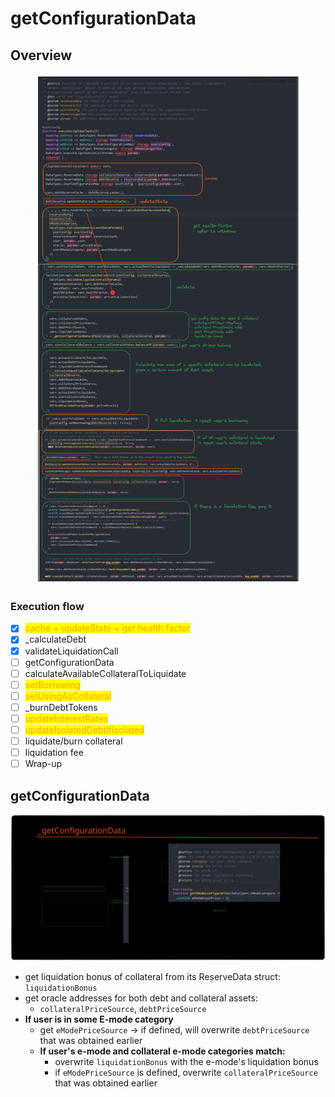 # getConfigurationData

## Overview

<figure><img src="../../.gitbook/assets/image (205).png" alt=""><figcaption></figcaption></figure>

### Execution flow

* [x] <mark style="color:orange;">cache + updateState + get health factor</mark>
* [x] \_calculateDebt
* [x] validateLiquidationCall
* [ ] getConfigurationData
* [ ] calculateAvailableCollateralToLiquidate
* [ ] <mark style="color:orange;">setBorrowing</mark>
* [ ] <mark style="color:orange;">setUsingAsCollateral</mark>
* [ ] \_burnDebtTokens
* [ ] <mark style="color:orange;">updateInterestRates</mark>
* [ ] <mark style="color:orange;">updateIsolatedDebtIfIsolated</mark>
* [ ] liquidate/burn collateral
* [ ] liquidation fee
* [ ] Wrap-up

## getConfigurationData

<img src="../../.gitbook/assets/file.excalidraw (22).svg" alt="" class="gitbook-drawing">

* get liquidation bonus of collateral from its ReserveData struct: `liquidationBonus`
* get oracle addresses for both debt and collateral assets:&#x20;
  * `collateralPriceSource`, `debtPriceSource`
* **If user is in some E-mode category**
  * get `eModePriceSource` -> if defined, will overwrite `debtPriceSource` that was obtained earlier
  * **If user's e-mode and collateral e-mode categories match:**
    * overwrite `liquidationBonus` with the e-mode's liquidation bonus
    * if `eModePriceSource` is defined, overwrite `collateralPriceSource` that was obtained earlier
